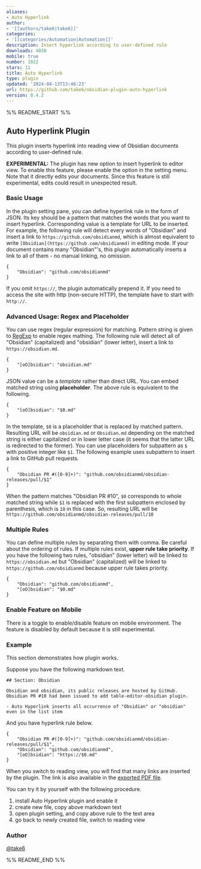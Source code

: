 ```yaml
---
aliases:
- Auto Hyperlink
author:
- '[[authors/take6|take6]]'
categories:
- '[[categories/Automation|Automation]]'
description: Insert hyperlink according to user-defined rule
downloads: 4038
mobile: true
number: 1022
stars: 11
title: Auto Hyperlink
type: plugin
updated: '2024-04-13T13:46:23'
url: https://github.com/take6/obsidian-plugin-auto-hyperlink
version: 0.4.2
---
```


%% README_START %%

## Auto Hyperlink Plugin

This plugin inserts hyperlink into reading view of Obsidian documents according to user-defined rule.

**EXPERIMENTAL:** The plugin has new option to insert hyperlink to editor view. To enable this feature, please enable the option in the setting menu. Note that it directly edits your documents. Since this feature is still experimental, edits could result in unexpected result. 

### Basic Usage

In the plugin setting pane, you can define hyperlink rule in the form of JSON. Its key should be a pattern that matches the words that you want to insert hyperlink. Corresponding value is a template for URL to be inserted. For example, the following rule will detect every words of "Obsidian" and insert a link to `https://github.com/obsidianmd`, which is almost equivalent to write `[Obsidian](https://github.com/obsidianmd)` in editing mode. If your document contains many "Obsidian"'s, this plugin automatically inserts a link to all of them - no manual linking, no omission.

```
{
    "Obsidian": "github.com/obsidianmd"
}
```

If you omit `https://`, the plugin automatically prepend it. If you need to access the site with http (non-secure HTTP), the template have to start with `http://`.

### Advanced Usage: Regex and Placeholder

You can use regex (regular expression) for matching. Pattern string is given to [RegExp](https://developer.mozilla.org/ja/docs/Web/JavaScript/Reference/Global_Objects/RegExp) to enable regex mathing. The following rule will detect all of "Obsidian" (capitalized) and "obsidian" (lower letter), insert a link to `https://obsidian.md`.

```
{
    "[oO]bsidian": "obsidian.md"
}
```

JSON value can be a _template_ rather than direct URL. You can embed matched string using **placeholder**. The above rule is equivalent to the following.

```
{
    "[oO]bsidian": "$0.md"
}
```

In the template, `$0` is a placeholder that is replaced by matched pattern. Resulting URL will be `obsidian.md` or `Obsidian.md` depending on the matched string is either capitalized or in lower letter case (it seems that the latter URL is redirected to the former). You can use placeholders for subpattern as `$` with positive integer like `$1`. The following example uses subpattern to insert a link to GitHub pull requests.

```
{
    "Obsidian PR #([0-9]+)": "github.com/obsidianmd/obsidian-releases/pull/$1"
}
```

When the pattern matches "Obsidian PR #10", `$0` corresponds to whole matched string while `$1` is replaced with the first subpattern enclosed by parenthesis, which is `10` in this case. So, resulting URL will be `https://github.com/obsidianmd/obsidian-releases/pull/10`

### Multiple Rules

You can define multiple rules by separating them with comma. Be careful about the ordering of rules. If multiple rules exist, **upper rule take priority**. If you have the following two rules, "obsidian" (lower letter) will be linked to `https://obsidian.md` but "Obsidian" (capitalized) will be linked to `https://github.com/obsidianmd` because upper rule takes priority.

```
{
    "Obsidian": "github.com/obsidianmd",
    "[oO]bsidian": "$0.md"
}
```

### Enable Feature on Mobile

There is a toggle to enable/disable feature on mobile environment. The feature is disabled by default because it is still experimental.

### Example

This section demonstrates how plugin works.

Suppose you have the following markdown text.

```
## Section: Obsidian

Obsidian and obsidian, its public releases are hosted by GitHub. Obsidian PR #10 had been issued to add table-editor-obsidian plugin.

- Auto Hyperlink inserts all occurrence of "Obsidian" or "obsidian" even in the list item
```

And you have hyperlink rule below.

```
{
    "Obsidian PR #([0-9]+)": "github.com/obsidianmd/obsidian-releases/pull/$1",
    "Obsidian": "github.com/obsidianmd",
    "[oO]bsidian": "https://$0.md"
}
```

When you switch to reading view, you will find that many links are inserted by the plugin. The link is also available in the [exported PDF file](./demo/Auto-Hyperlink-Demo.pdf).

You can try it by yourself with the following procedure.

1. install Auto Hyperlink plugin and enable it
2. create new file, copy above markdown text
3. open plugin setting, and copy above rule to the text area
4. go back to newly created file, switch to reading view

### Author

[@take6](https://github.com/take6)


%% README_END %%